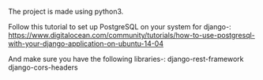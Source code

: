 The project is made using python3.

Follow this tutorial to set up PostgreSQL on your system for django-:
https://www.digitalocean.com/community/tutorials/how-to-use-postgresql-with-your-django-application-on-ubuntu-14-04

And make sure you have the following libraries-:
django-rest-framework
django-cors-headers
